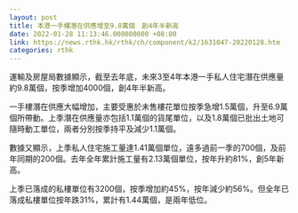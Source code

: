 ```yaml
---
layout: post
title: 本港一手樓潛在供應增至9.8萬個　創4年半新高
date: 2022-01-28 11:13:46.000000000 +08:00
link: https://news.rthk.hk/rthk/ch/component/k2/1631047-20220128.htm
categories: rthk
---
```


運輸及房屋局數據顯示，截至去年底，未來3至4年本港一手私人住宅潛在供應量約9.8萬個，按季增加4000個，創4年半新高。

一手樓潛在供應大幅增加，主要受惠於未售樓花單位按季急增1.5萬個，升至6.9萬個所帶動。上季潛在供應量亦包括1.1萬個的貨尾單位，以及1.8萬個已批出土地可隨時動工單位，兩者分別按季持平及減少1.1萬個。

數據又顯示，上季私人住宅施工量達1.41萬個單位，遠多過前一季的700個，及前年同期的200個。去年全年累計施工量有2.13萬個單位，按年升約81%，創5年新高。

上季已落成的私樓單位有3200個，按季增加約45%，按年減少約56%。但全年已落成私樓單位按年跌31%，累計有1.44萬個，是兩年低位。
